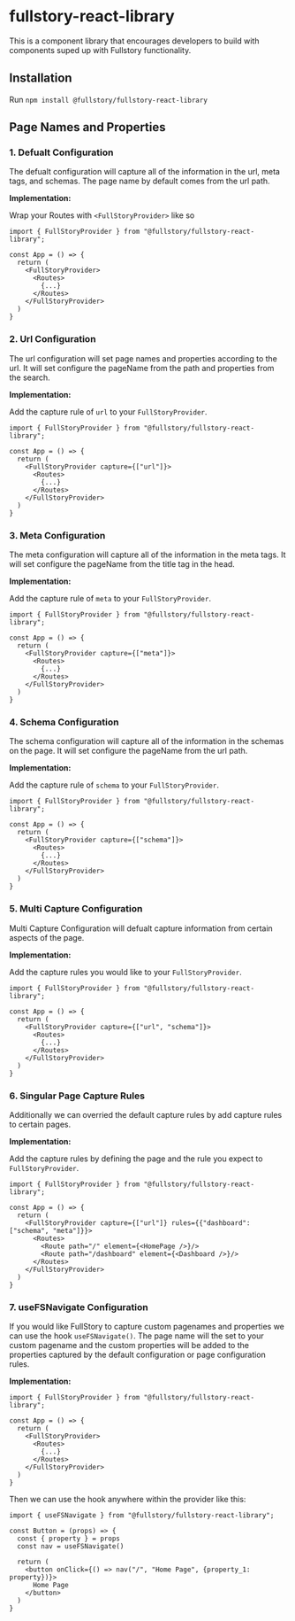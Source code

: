 # fullstory-react-library

This is a component library that encourages developers to build with components suped up with Fullstory functionality.

## Installation

Run `npm install @fullstory/fullstory-react-library`

## Page Names and Properties

### 1. Defualt Configuration

The defualt configuration will capture all of the information in the url, meta tags, and schemas. The page name by default comes from the url path.

**Implementation:**

Wrap your Routes with `<FullStoryProvider>` like so

```
import { FullStoryProvider } from "@fullstory/fullstory-react-library";

const App = () => {
  return (
    <FullStoryProvider>
      <Routes>
        {...}
      </Routes>
    </FullStoryProvider>
  )
}
```

### 2. Url Configuration

The url configuration will set page names and properties according to the url. It will set configure the pageName from the path and properties from the search.

**Implementation:**

Add the capture rule of `url` to your `FullStoryProvider`.

```
import { FullStoryProvider } from "@fullstory/fullstory-react-library";

const App = () => {
  return (
    <FullStoryProvider capture={["url"]}>
      <Routes>
        {...}
      </Routes>
    </FullStoryProvider>
  )
}
```

### 3. Meta Configuration

The meta configuration will capture all of the information in the meta tags. It will set configure the pageName from the title tag in the head.

**Implementation:**

Add the capture rule of `meta` to your `FullStoryProvider`.

```
import { FullStoryProvider } from "@fullstory/fullstory-react-library";

const App = () => {
  return (
    <FullStoryProvider capture={["meta"]}>
      <Routes>
        {...}
      </Routes>
    </FullStoryProvider>
  )
}

```

### 4. Schema Configuration

The schema configuration will capture all of the information in the schemas on the page. It will set configure the pageName from the url path.

**Implementation:**

Add the capture rule of `schema` to your `FullStoryProvider`.

```
import { FullStoryProvider } from "@fullstory/fullstory-react-library";

const App = () => {
  return (
    <FullStoryProvider capture={["schema"]}>
      <Routes>
        {...}
      </Routes>
    </FullStoryProvider>
  )
}

```

### 5. Multi Capture Configuration

Multi Capture Configuration will defualt capture information from certain aspects of the page.

**Implementation:**

Add the capture rules you would like to your `FullStoryProvider`.

```
import { FullStoryProvider } from "@fullstory/fullstory-react-library";

const App = () => {
  return (
    <FullStoryProvider capture={["url", "schema"]}>
      <Routes>
        {...}
      </Routes>
    </FullStoryProvider>
  )
}

```

### 6. Singular Page Capture Rules

Additionally we can overried the default capture rules by add capture rules to certain pages.

**Implementation:**

Add the capture rules by defining the page and the rule you expect to `FullStoryProvider`.

```
import { FullStoryProvider } from "@fullstory/fullstory-react-library";

const App = () => {
  return (
    <FullStoryProvider capture={["url"]} rules={{"dashboard": ["schema", "meta"]}}>
      <Routes>
        <Route path="/" element={<HomePage />}/>
        <Route path="/dashboard" element={<Dashboard />}/>
      </Routes>
    </FullStoryProvider>
  )
}

```

### 7. useFSNavigate Configuration

If you would like FullStory to capture custom pagenames and properties we can use the hook `useFSNavigate()`. The page name will the set to your custom pagename and the custom properties will be added to the properties captured by the default configuration or page configuration rules.

**Implementation:**

```
import { FullStoryProvider } from "@fullstory/fullstory-react-library";

const App = () => {
  return (
    <FullStoryProvider>
      <Routes>
        {...}
      </Routes>
    </FullStoryProvider>
  )
}
```

Then we can use the hook anywhere within the provider like this:

```
import { useFSNavigate } from "@fullstory/fullstory-react-library";

const Button = (props) => {
  const { property } = props
  const nav = useFSNavigate()

  return (
    <button onClick={() => nav("/", "Home Page", {property_1: property})}>
      Home Page
    </button>
  )
}
```
